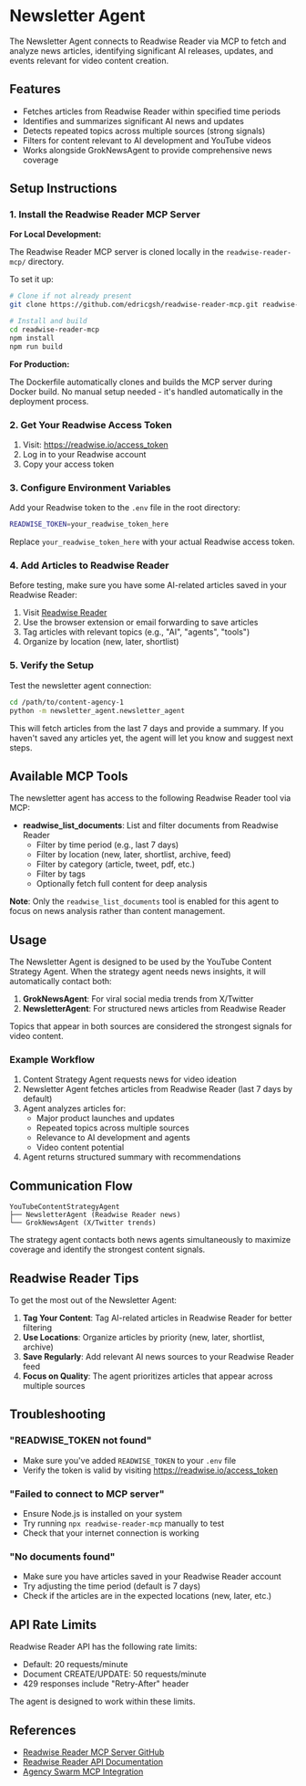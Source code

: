 # Newsletter Agent

The Newsletter Agent connects to Readwise Reader via MCP to fetch and analyze news articles, identifying significant AI releases, updates, and events relevant for video content creation.

## Features

- Fetches articles from Readwise Reader within specified time periods
- Identifies and summarizes significant AI news and updates
- Detects repeated topics across multiple sources (strong signals)
- Filters for content relevant to AI development and YouTube videos
- Works alongside GrokNewsAgent to provide comprehensive news coverage

## Setup Instructions

### 1. Install the Readwise Reader MCP Server

**For Local Development:**

The Readwise Reader MCP server is cloned locally in the `readwise-reader-mcp/` directory.

To set it up:

```bash
# Clone if not already present
git clone https://github.com/edricgsh/readwise-reader-mcp.git readwise-reader-mcp

# Install and build
cd readwise-reader-mcp
npm install
npm run build
```

**For Production:**

The Dockerfile automatically clones and builds the MCP server during Docker build. No manual setup needed - it's handled automatically in the deployment process.

### 2. Get Your Readwise Access Token

1. Visit: https://readwise.io/access_token
2. Log in to your Readwise account
3. Copy your access token

### 3. Configure Environment Variables

Add your Readwise token to the `.env` file in the root directory:

```bash
READWISE_TOKEN=your_readwise_token_here
```

Replace `your_readwise_token_here` with your actual Readwise access token.

### 4. Add Articles to Readwise Reader

Before testing, make sure you have some AI-related articles saved in your Readwise Reader:

1. Visit [Readwise Reader](https://readwise.io/read)
2. Use the browser extension or email forwarding to save articles
3. Tag articles with relevant topics (e.g., "AI", "agents", "tools")
4. Organize by location (new, later, shortlist)

### 5. Verify the Setup

Test the newsletter agent connection:

```bash
cd /path/to/content-agency-1
python -m newsletter_agent.newsletter_agent
```

This will fetch articles from the last 7 days and provide a summary. If you haven't saved any articles yet, the agent will let you know and suggest next steps.

## Available MCP Tools

The newsletter agent has access to the following Readwise Reader tool via MCP:

- **readwise_list_documents**: List and filter documents from Readwise Reader
  - Filter by time period (e.g., last 7 days)
  - Filter by location (new, later, shortlist, archive, feed)
  - Filter by category (article, tweet, pdf, etc.)
  - Filter by tags
  - Optionally fetch full content for deep analysis

**Note**: Only the `readwise_list_documents` tool is enabled for this agent to focus on news analysis rather than content management.

## Usage

The Newsletter Agent is designed to be used by the YouTube Content Strategy Agent. When the strategy agent needs news insights, it will automatically contact both:

1. **GrokNewsAgent**: For viral social media trends from X/Twitter
2. **NewsletterAgent**: For structured news articles from Readwise Reader

Topics that appear in both sources are considered the strongest signals for video content.

### Example Workflow

1. Content Strategy Agent requests news for video ideation
2. Newsletter Agent fetches articles from Readwise Reader (last 7 days by default)
3. Agent analyzes articles for:
   - Major product launches and updates
   - Repeated topics across multiple sources
   - Relevance to AI development and agents
   - Video content potential
4. Agent returns structured summary with recommendations

## Communication Flow

```
YouTubeContentStrategyAgent
├── NewsletterAgent (Readwise Reader news)
└── GrokNewsAgent (X/Twitter trends)
```

The strategy agent contacts both news agents simultaneously to maximize coverage and identify the strongest content signals.

## Readwise Reader Tips

To get the most out of the Newsletter Agent:

1. **Tag Your Content**: Tag AI-related articles in Readwise Reader for better filtering
2. **Use Locations**: Organize articles by priority (new, later, shortlist, archive)
3. **Save Regularly**: Add relevant AI news sources to your Readwise Reader feed
4. **Focus on Quality**: The agent prioritizes articles that appear across multiple sources

## Troubleshooting

### "READWISE_TOKEN not found"

- Make sure you've added `READWISE_TOKEN` to your `.env` file
- Verify the token is valid by visiting https://readwise.io/access_token

### "Failed to connect to MCP server"

- Ensure Node.js is installed on your system
- Try running `npx readwise-reader-mcp` manually to test
- Check that your internet connection is working

### "No documents found"

- Make sure you have articles saved in your Readwise Reader account
- Try adjusting the time period (default is 7 days)
- Check if the articles are in the expected locations (new, later, etc.)

## API Rate Limits

Readwise Reader API has the following rate limits:

- Default: 20 requests/minute
- Document CREATE/UPDATE: 50 requests/minute
- 429 responses include "Retry-After" header

The agent is designed to work within these limits.

## References

- [Readwise Reader MCP Server GitHub](https://github.com/edricgsh/readwise-reader-mcp)
- [Readwise Reader API Documentation](https://readwise.io/reader_api)
- [Agency Swarm MCP Integration](https://agency-swarm.ai/core-framework/tools/mcp-integration)
